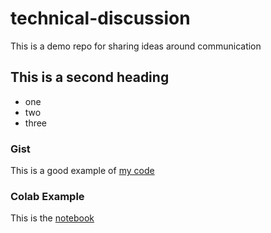 # technical-discussion
This is a demo repo for sharing ideas around communication

## This is a second heading

* one
* two
* three

### Gist

This is a good example of [my code](https://gist.github.com/SeungJeWoo/d12aa5ab3531c44fabfb82cd1f2673fe)


### Colab Example

This is the [notebook](https://colab.research.google.com/drive/1m2-_sCmdXkC7iqY2ZdRJ02-KMhElws-k?usp=sharing)
